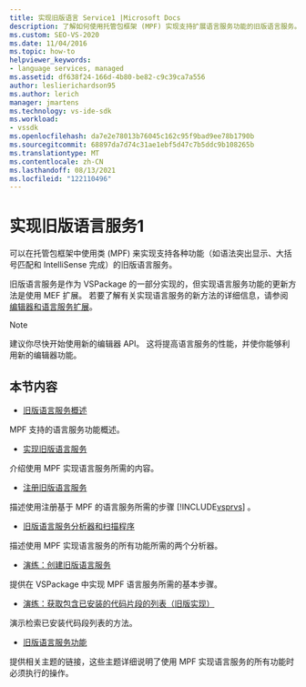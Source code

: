 ```yaml
---
title: 实现旧版语言 Service1 |Microsoft Docs
description: 了解如何使用托管包框架 (MPF) 实现支持扩展语言服务功能的旧版语言服务。 第1部分（共2部分）。
ms.custom: SEO-VS-2020
ms.date: 11/04/2016
ms.topic: how-to
helpviewer_keywords:
- language services, managed
ms.assetid: df638f24-166d-4b80-be82-c9c39ca7a556
author: leslierichardson95
ms.author: lerich
manager: jmartens
ms.technology: vs-ide-sdk
ms.workload:
- vssdk
ms.openlocfilehash: da7e2e78013b76045c162c95f9bad9ee78b1790b
ms.sourcegitcommit: 68897da7d74c31ae1ebf5d47c7b5ddc9b108265b
ms.translationtype: MT
ms.contentlocale: zh-CN
ms.lasthandoff: 08/13/2021
ms.locfileid: "122110496"
---
```

# <a name="implementing-a-legacy-language-service-1"></a>实现旧版语言服务1
可以在托管包框架中使用类 (MPF) 来实现支持各种功能（如语法突出显示、大括号匹配和 IntelliSense 完成）的旧版语言服务。

 旧版语言服务是作为 VSPackage 的一部分实现的，但实现语言服务功能的更新方法是使用 MEF 扩展。 若要了解有关实现语言服务的新方法的详细信息，请参阅 [编辑器和语言服务扩展](../../extensibility/editor-and-language-service-extensions.md)。

> [!NOTE]
> 建议你尽快开始使用新的编辑器 API。 这将提高语言服务的性能，并使你能够利用新的编辑器功能。

## <a name="in-this-section"></a>本节内容
- [旧版语言服务概述](../../extensibility/internals/legacy-language-service-overview.md)

 MPF 支持的语言服务功能概述。

- [实现旧版语言服务](../../extensibility/internals/implementing-a-legacy-language-service2.md)

 介绍使用 MPF 实现语言服务所需的内容。

- [注册旧版语言服务](../../extensibility/internals/registering-a-legacy-language-service1.md)

 描述使用注册基于 MPF 的语言服务所需的步骤 [!INCLUDE[vsprvs](../../code-quality/includes/vsprvs_md.md)] 。

- [旧版语言服务分析器和扫描程序](../../extensibility/internals/legacy-language-service-parser-and-scanner.md)

 描述使用 MPF 实现语言服务的所有功能所需的两个分析器。

- [演练：创建旧版语言服务](../../extensibility/internals/walkthrough-creating-a-legacy-language-service.md)

 提供在 VSPackage 中实现 MPF 语言服务所需的基本步骤。

- [演练：获取包含已安装的代码片段的列表（旧版实现）](../../extensibility/internals/walkthrough-getting-a-list-of-installed-code-snippets-legacy-implementation.md)

 演示检索已安装代码段列表的方法。

- [旧版语言服务功能](../../extensibility/internals/legacy-language-service-features1.md)

 提供相关主题的链接，这些主题详细说明了使用 MPF 实现语言服务的所有功能时必须执行的操作。
